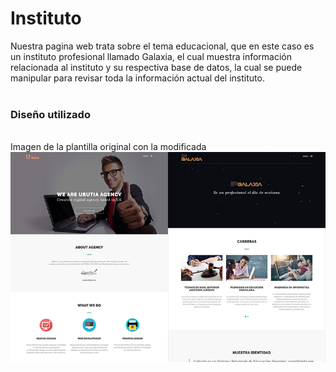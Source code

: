 <h1>Instituto</h1>
Nuestra pagina web trata sobre el tema educacional, que en este caso es un instituto profesional llamado Galaxia,
el cual muestra información relacionada al instituto y su respectiva base de datos, la cual se puede manipular para revisar toda la información actual del instituto.<br><br>


<h3>Diseño utilizado</h3>
<br>
Imagen de la plantilla original con la modificada
<img src="assets/images/plantilla.png">



